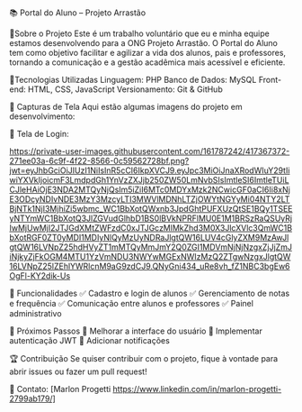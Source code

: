 📚 Portal do Aluno – Projeto Arrastão
 
 🏫Sobre o Projeto
  Este é um trabalho voluntário que eu e minha equipe estamos desenvolvendo para a ONG Projeto Arrastão. O Portal do Aluno tem como objetivo facilitar e agilizar a vida dos alunos, pais e professores,           tornando a comunicação e a gestão acadêmica mais acessível e eficiente.

🚀Tecnologias Utilizadas
  Linguagem: PHP
  Banco de Dados: MySQL
  Front-end: HTML, CSS, JavaScript
  Versionamento: Git & GitHub


📸 Capturas de Tela
Aqui estão algumas imagens do projeto em desenvolvimento:

📌 Tela de Login:

 https://private-user-images.githubusercontent.com/161787242/417367372-271ee03a-6c9f-4f22-8566-0c59562728bf.png?jwt=eyJhbGciOiJIUzI1NiIsInR5cCI6IkpXVCJ9.eyJpc3MiOiJnaXRodWIuY29tIiwiYXVkIjoicmF3LmdpdGh1YnVzZXJjb250ZW50LmNvbSIsImtleSI6ImtleTUiLCJleHAiOjE3NDA2MTQyNjQsIm5iZiI6MTc0MDYxMzk2NCwicGF0aCI6Ii8xNjE3ODcyNDIvNDE3MzY3MzcyLTI3MWVlMDNhLTZjOWYtNGYyMi04NTY2LTBjNTk1NjI3MjhiZi5wbmc_WC1BbXotQWxnb3JpdGhtPUFXUzQtSE1BQy1TSEEyNTYmWC1BbXotQ3JlZGVudGlhbD1BS0lBVkNPRFlMU0E1M1BRSzRaQSUyRjIwMjUwMjI2JTJGdXMtZWFzdC0xJTJGczMlMkZhd3M0X3JlcXVlc3QmWC1BbXotRGF0ZT0yMDI1MDIyNlQyMzUyNDRaJlgtQW16LUV4cGlyZXM9MzAwJlgtQW16LVNpZ25hdHVyZT1mMTQyMmJmY2Q0ZGI1MDVmNjNjNzgxZjJjZmJiNjkyZjFkOGM4MTU1YzVmNDU3NWYwMGExNWIzMzQ2ZTgwNzgxJlgtQW16LVNpZ25lZEhlYWRlcnM9aG9zdCJ9.QNyGni434_uRe8vh_fZ1NBC3bgEw6OgFl-KY2dik-Us

  
📌 Funcionalidades
✅ Cadastro e login de alunos
✅ Gerenciamento de notas e frequência
✅ Comunicação entre alunos e professores
✅ Painel administrativo

📅 Próximos Passos
📌 Melhorar a interface do usuário
📌 Implementar autenticação JWT
📌 Adicionar notificações

🏆 Contribuição
Se quiser contribuir com o projeto, fique à vontade para abrir issues ou fazer um pull request!

📩 Contato: [Marlon Progetti    https://www.linkedin.com/in/marlon-progetti-2799ab179/]
